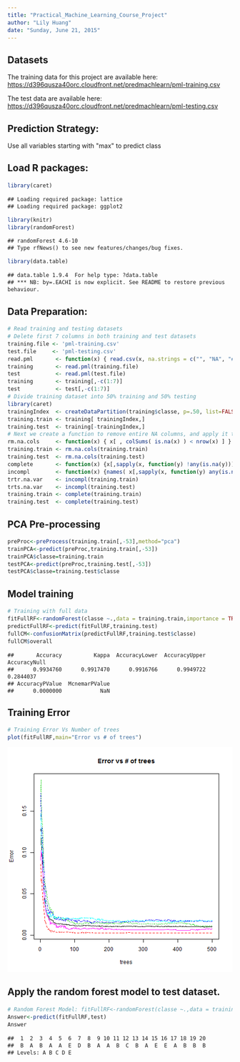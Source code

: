 ```yaml
---
title: "Practical_Machine_Learning_Course_Project"
author: "Lily Huang"
date: "Sunday, June 21, 2015"
---
```

## Datasets
The training data for this project are available here: 
https://d396qusza40orc.cloudfront.net/predmachlearn/pml-training.csv

The test data are available here: 
https://d396qusza40orc.cloudfront.net/predmachlearn/pml-testing.csv

## Prediction Strategy:
Use all variables starting with "max" to predict class

## Load R packages:

```r
library(caret)
```

```
## Loading required package: lattice
## Loading required package: ggplot2
```

```r
library(knitr)
library(randomForest)
```

```
## randomForest 4.6-10
## Type rfNews() to see new features/changes/bug fixes.
```

```r
library(data.table)
```

```
## data.table 1.9.4  For help type: ?data.table
## *** NB: by=.EACHI is now explicit. See README to restore previous behaviour.
```
## Data Preparation:

```r
# Read training and testing datasets
# Delete first 7 columns in both training and test datasets
training.file <- 'pml-training.csv'
test.file     <- 'pml-testing.csv'
read.pml       <- function(x) { read.csv(x, na.strings = c("", "NA", "#DIV/0!") ) }
training       <- read.pml(training.file)
test           <- read.pml(test.file)
training       <- training[,-c(1:7)]
test           <- test[,-c(1:7)]
# Divide training dataset into 50% training and 50% testing
library(caret)
trainingIndex  <- createDataPartition(training$classe, p=.50, list=FALSE)
training.train <- training[ trainingIndex,]
training.test  <- training[-trainingIndex,]
# Next we create a function to remove entire NA columns, and apply it to both data frames. Lastly we create a function that removes any variables with missing NAs and apply this to the training dataset
rm.na.cols     <- function(x) { x[ , colSums( is.na(x) ) < nrow(x) ] }
training.train <- rm.na.cols(training.train)
training.test  <- rm.na.cols(training.test)
complete       <- function(x) {x[,sapply(x, function(y) !any(is.na(y)))] }
incompl        <- function(x) {names( x[,sapply(x, function(y) any(is.na(y)))] ) }
trtr.na.var    <- incompl(training.train)
trts.na.var    <- incompl(training.test)
training.train <- complete(training.train)
training.test  <- complete(training.test)
```

## PCA Pre-processing 

```r
preProc<-preProcess(training.train[,-53],method="pca")
trainPCA<-predict(preProc,training.train[,-53])
trainPCA$classe=training.train
testPCA<-predict(preProc,training.test[,-53])
testPCA$classe=training.test$classe
```

## Model training

```r
# Training with full data
fitFullRF<-randomForest(classe ~.,data = training.train,importance = TRUE)
predictFullRF<-predict(fitFullRF,training.test)
fullCM<-confusionMatrix(predictFullRF,training.test$classe)
fullCM$overall
```

```
##       Accuracy          Kappa  AccuracyLower  AccuracyUpper   AccuracyNull 
##      0.9934760      0.9917470      0.9916766      0.9949722      0.2844037 
## AccuracyPValue  McnemarPValue 
##      0.0000000            NaN
```

## Training Error

```r
# Training Error Vs Number of trees
plot(fitFullRF,main="Error vs # of trees")
```

![plot of chunk unnamed-chunk-5](figure/unnamed-chunk-5-1.png) 

## Apply the random forest model to test dataset.

```r
# Random Forest Model: fitFullRF<-randomForest(classe ~.,data = training.train,importance = TRUE)
Answer<-predict(fitFullRF,test)
Answer
```

```
##  1  2  3  4  5  6  7  8  9 10 11 12 13 14 15 16 17 18 19 20 
##  B  A  B  A  A  E  D  B  A  A  B  C  B  A  E  E  A  B  B  B 
## Levels: A B C D E
```


